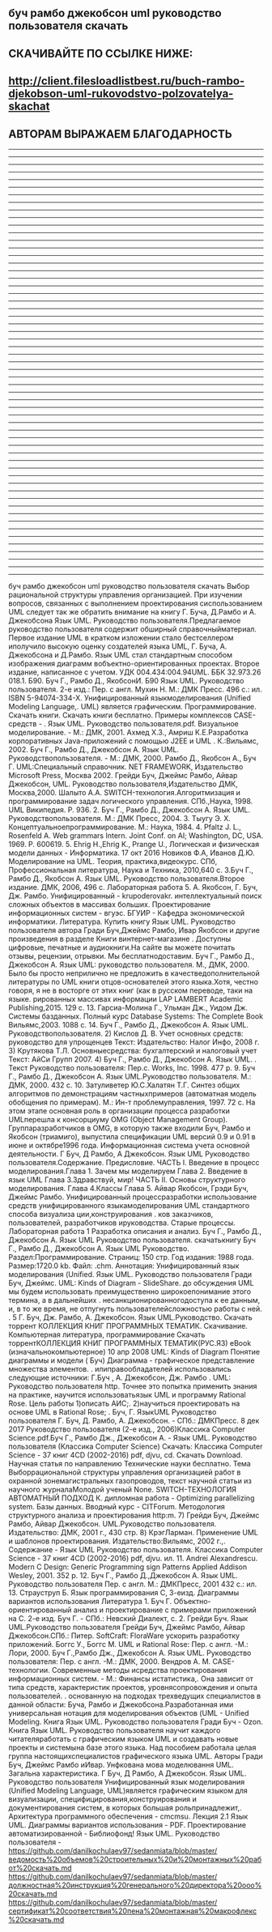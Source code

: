 буч рамбо джекобсон uml руководство пользователя скачать
--------------------------------------------------
СКАЧИВАЙТЕ ПО ССЫЛКЕ НИЖЕ:
--------------------------------------------------
http://client.filesloadlistbest.ru/buch-rambo-djekobson-uml-rukovodstvo-polzovatelya-skachat
--------------------------------------------------
АВТОРАМ ВЫРАЖАЕМ БЛАГОДАРНОСТЬ
--------------------------------------------------
--------------------------------------------------
--------------------------------------------------
--------------------------------------------------
--------------------------------------------------
--------------------------------------------------
--------------------------------------------------
--------------------------------------------------
--------------------------------------------------
--------------------------------------------------
--------------------------------------------------
--------------------------------------------------
--------------------------------------------------
--------------------------------------------------
--------------------------------------------------
--------------------------------------------------
--------------------------------------------------
--------------------------------------------------
--------------------------------------------------
--------------------------------------------------
--------------------------------------------------
--------------------------------------------------
--------------------------------------------------
--------------------------------------------------
--------------------------------------------------
--------------------------------------------------
--------------------------------------------------
--------------------------------------------------
--------------------------------------------------
--------------------------------------------------
--------------------------------------------------
--------------------------------------------------
--------------------------------------------------
--------------------------------------------------
--------------------------------------------------
--------------------------------------------------
--------------------------------------------------
--------------------------------------------------
--------------------------------------------------
--------------------------------------------------
--------------------------------------------------
--------------------------------------------------
--------------------------------------------------
--------------------------------------------------
--------------------------------------------------
--------------------------------------------------
--------------------------------------------------
--------------------------------------------------
--------------------------------------------------
--------------------------------------------------
--------------------------------------------------
--------------------------------------------------
--------------------------------------------------
--------------------------------------------------
--------------------------------------------------
--------------------------------------------------
--------------------------------------------------
--------------------------------------------------
буч рамбо джекобсон uml руководство пользователя скачать Выбор рациональной структуры управления организацией. При изучении вопросов, связанных с выполнением проектирования сиспользованием UML следует так же обратить внимание на книгу Г. Буча, Д.Рамбо и А. Джекобсона Язык UML. Руководство пользователя.Предлагаемое руководство пользователя содержит обширный справочныйматериал. Первое издание UML в кратком изложении стало бестселлером иполучило высокую оценку создателей языка UML, Г. Буча, А. Джекобсона и Д.Рамбо. Язык UML стал стандартным способом изображения диаграмм вобъектно-ориентированных проектах. Второе издание, написанное с учетом. УДК 004.434:004.94UML. ББК 32.973.26 018.1. Б90. Буч Г., Рамбо Д., ЯкобсонИ. Б90 Язык UML. Руководство пользователя. 2-е изд.: Пер. с англ. Мухин Н. М.: ДМК Пресс.  496 с.: ил. ISBN 5-94074-334-X. Унифицированный языкмоделирования (Unified Modeling Language,. UML) является графическим. Программирование. Скачать книги. Скачать книги бесплатно. Примеры комплексов CASE-средств - . Язык UML. Руководство пользователя.pdf. Визуальное моделирование. - М.: ДМК, 2001. Ахмед Х.З., Амриш К.Е.Разработка корпоративных Java-приложений с помощью J2EE и UML . К.:Вильямс, 2002. Буч Г., Рамбо Д., Джекобсон А. Язык UML. Руководствопользователя. - М.: ДМК, 2000. Рамбо Д., Якобсон А., Буч Г. UML:Специальный справочник. NET FRAMEWORK, Издательство Microsoft Press, Москва 2002. Грейди Буч, Джеймс Рамбо, Айвар Джекобсон, UML. Руководство пользователя,Издательство ДМК, Москва,2000. Шалыто А.А. SWITCH-технология.Алгоритмизация и программирование задач логического управления. СПб.,Наука, 1998. UML  Википедия. P. 936. 2. Буч Г., Рамбо Д., Джекобсон А. Язык UML. Руководствопользователя. М.: ДМК Пресс, 2004. 3. Тыугу Э. Х. Концептуальноепрограммирование. М.: Наука, 1984. 4. Pfaltz J. L., Rosenfeld A. Web grammars Intern. Joint Conf. on AI; Washington, DC, USA. 1969. P. 600619. 5. Ehrig H.,Ehrig K., Prange U.,
Логическая и физическая модели данных - Информатика. 17 окт 2016  Новиков Ф.А, Иванов Д.Ю. Моделирование на UML. Теория, практика,видеокурс.  СПб, Профессиональная литература, Наука и Техника, 2010,640 с. 3.Буч Г., Рамбо Д., Якобсон А. Язык UML. Руководство пользователя.Второе издание.  ДМК, 2006, 496 с. Лабораторная работа 5. А. Якобсон, Г. Буч, Дж. Рамбо. Унифицированный  - krupoderovakr. интеллектуальный поиск сложных объектов в массивах больших. Проектирование информационных систем - вгуэс. БГУИР - Кафедра экономической информатики. Литература. Купить книгу Язык UML. Руководство пользователя автора Гради Буч,Джеймс Рамбо, Ивар Якобсон и другие произведения в разделе Книги винтернет-магазине . Доступны цифровые, печатные и аудиокниги.На сайте вы можете почитать отзывы, рецензии, отрывки. Мы бесплатнодоставим. Буч Г., Рамбо Д., Джекобсон А. Язык UML: руководство пользователя. М., ДМК, 2000. Было бы просто неприлично не предложить в качестведополнительной литературы по UML книги отцов-основателей этого языка.Хотя, честно говоря, я не в восторге от этих книг (как в русском переводе, таки на языке. рированных массивах информации  LAP LAMBERT Academic Publishing,2015. 129 с. 13. Гарсиа-Молина Г., Ульман Дж., Уидом Дж. Системы базданных. Полный курс  Database Systems: The Complete Book  Вильямс,2003. 1088 с. 14. Буч Г., Рамбо Д., Джекобсон А. Язык UML. Руководствопользователя. 2) Кислов Д. В. Учет основных средств: руководство для упрощенцев Текст: Издательство: Налог Инфо, 2008 г. 3) Крутякова Т.Л. Основныесредства: бухгалтерский и налоговый учет Текст: АйСи Групп 2007. 4) Буч Г., Рамбо Д., Джекобсон А. Язык UML. . Текст Руководство пользователя: Пер.с. Works, Inc. 1998. 477 p. 9. Буч Г., Рамбо Д., Джекобсон А. Язык UML.Руководство пользователя. М.: ДМК, 2000. 432 с. 10. Затуливетер Ю.С.Халатян Т.Г. Синтез общих алгоритмов по демонстрациям частныхпримеров (автоматная модель обобщения по примерам). М.: Ин-т проблемуправления, 1997. 72 с.
На этом этапе основная роль в организации процесса разработки UMLперешла к консорциуму OMG (Object Management Group). Группаразработчиков в OMG, в которую также входили Буч, Рамбо и Якобсон (триамиго), выпустила спецификации UML версий 0.9 и 0.91 в июне и октябре1996 года. Информационная система учета основной деятельности. Г Буч, Д Рамбо, А Джекобсон. Язык UML Руководство пользователя.Содержание. Предисловие. ЧАСТЬ I. Введение в процесс моделирования.Глава 1. Зачем мы моделируем  Глава 2. Введение в язык UML  Глава 3.Здравствуй, мир! ЧАСТЬ II. Основы структурного моделирования. Глава 4.Классы  Глава 5. Айвар Якобсон, Грэди Буч, Джеймс Рамбо. Унифицированный процессразработки  использование средств унифицированного языкамоделирования UML  стандартного способа визуализа ции,конструирования . ков  заказчиков, пользователей, разработчиков ируководства. Старые процессы. Лабораторная работа 1 Разработка описания и анализ. Буч Г., Рамбо Д., Джекобсон А. Язык UML Руководство пользователя. скачатькнигу Буч Г., Рамбо Д., Джекобсон А. Язык UML Руководство. Раздел:Программирование. Страниц: 150 стр. Год издания: 1988 года. Размер:1720.0 kb. Файл: .chm. Аннотация: Унифицированный язык моделирования (Unified. Язык UML. Руководство пользователя  Гради Буч, Джеймс. UML: Kinds of Diagram - SlideShare. до обсуждения UML мы будем использовать преимущественно широкоепонимание этого термина, а в дальнейших . несанкционированногодоступа к ее данным, и, в то же время, не отпугнуть пользователейсложностью работы с ней. . 5 Г. Буч, Дж. Рамбо, А. Джекобсон. Язык UML.Руководство. Скачать торрент КОЛЛЕКЦИЯ КНИГ ПРОГРАММНЫХ ТЕМАТИК. Скачивание. Компьютерная литература, программирование  Скачать торрентКОЛЛЕКЦИЯ КНИГ ПРОГРАММНЫХ ТЕМАТИК(РУС.ЯЗ) eBook (изначальнокомпьютерное)
10 апр 2008  UML: Kinds of Diagram  Понятие диаграммы и модели ( Буч) Диаграмма - графическое представление множества элементов. . илиправообладателей использовались следующие источники: Г.Буч , А. Джекобсон, Дж. Рамбо . UML: Руководство пользователя http. Точнее это попытка применить знания на практике, научится использоватьязык UML и программу Rational Rose. Цель работы  1)описать АИС;. 2)научиться проектировать на основе UML в Rational Rose; . Буч, Г. ЯзыкUML Руководство пользователя Г. Буч, Д. Рамбо, А. Джекобсон. - СПб.: ДМКПресс. 8 дек 2017  Руководство пользователя (2-е изд., 2006)Классика Computer Science.pdf.Буч Г., Рамбо Дж., Джекобсон А. - Язык UML. Руководство пользователя (Классика Computer Science)  Скачать: Классика Computer Science - 37 книг 4CD (2002-2016) pdf, djvu, cd. Скачать  Download. Научная статья по направлению Технические науки бесплатно. Тема Выборрациональной структуры управления организацией работ в охранной зонемагистральных газопроводов, текст научной статьи из научного журналаМолодой ученый None. SWITCH-ТЕХНОЛОГИЯ  АВТОМАТНЫЙ ПОДХОД К. дипломная работа - Optimizing parallelizing system. Базы данных. Вводный курс - CITForum. Методология структурного анализа и проектирования http:m. 7) Грейди Буч, Джеймс Рамбо, Айвар Джекобсон. UML.Руководство пользователя. Издательство: ДМК, 2001 г., 430 cтр. 8) КрэгЛарман. Применение UML и шаблонов проектирования. Издательство:Вильямс, 2002 г.,. Содержание - Язык UML Руководство пользователя. Классика Computer Science - 37 книг  4CD (2002-2016) pdf, djvu. ил. 11. Andrei Alexandrescu. Modern C Design: Generic Programming sign Patterns Applied  Addison Wesley, 2001.  352 p. 12. Буч Г., Рамбо Д.,Джекобсон А. Язык UML. Руководство пользователя Пер. с англ.  М.: ДМКПресс, 2001  432 с.: ил. 13. Страуструп Б. Язык программирования С, 3-еизд.
Диаграммы вариантов использования Литература 1. Буч Г. Объектно-ориентированный анализ и проектирование с примерами приложений на С. 2-е изд.  Буч Г. - СПб.: Невский Диалект, с. 2. Грейди Буч. Язык UML.Руководство пользователя  Грейди Буч, Джеймс Рамбо, Айвар Джекобсон.СПб.: Питер. SoftCraft: FloraWare  ускорить разработку приложений. Боггс У., Боггс М. UML и Rational Rose: Пер. с англ. -М.: Лори, 2000. Буч Г.,Рамбо Дж., Джекобсон А. Язык UML. Руководство пользователя: Пер. с англ. -М.: ДМК, 2000. Вендров А. М. CASE-технологии. Современные методы исредства проектирования информационных систем. - М.: Финансы истатистика,. Она зависит от типа средств, характеристик проектов, уровнясопровождения и опыта пользователей. . основанную на подходах трехведущих специалистов в данной области: Буча, Рамбо и Джекобсона.Разработанная ими универсальная нотация для моделирования объектов (UML - Unified Modeling. Книга Язык UML. Руководство пользователя Гради Буч  - Ozon. Книга Язык UML. Руководство пользователя научит каждого читателяработать с графическим языком UML и создавать новые проекты и системына базе этого языка. Над пособием работала целая группа настоящихспециалистов графического языка UML. Авторы Гради Буч, Джеймс Рамбо иИвар. Унфкована мова моделювання UML. Загальна характеристика. Г Буч, Д Рамбо, А Джекобсон. Язык UML. Руководство пользователя Унифицированный язык моделирования (Unified Modeling Language, UML)является графическим языком для визуализации, специфицирования,конструирования и документирования систем, в которых большая рольпринадлежит,. Архитектура программного обеспечения - cmcmsu. Лекция 2.1 Язык UML. Диаграммы вариантов использования - PDF. Проектирование автоматизированной  - Библиофонд!
Язык UML. Руководство пользователя -
https://github.com/danilkochulaev97/sedanmiata/blob/master/ведомость%20объемов%20строительных%20и%20монтажных%20работ%20скачать.md
https://github.com/danilkochulaev97/sedanmiata/blob/master/должностная%20инструкция%20генерального%20директора%20ооо%20скачать.md
https://github.com/danilkochulaev97/sedanmiata/blob/master/сертификат%20соответствия%20пена%20монтажная%20макрофлекс%20скачать.md
